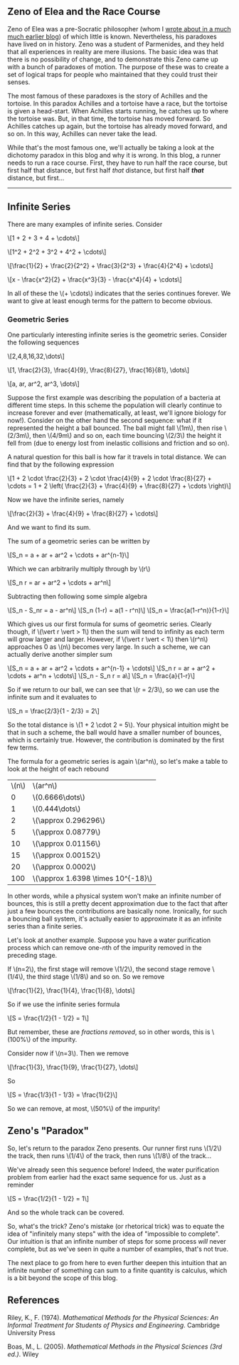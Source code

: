 ## Zeno of Elea and the Race Course

Zeno of Elea was a pre-Socratic philosopher (whom I [wrote about in a much much earlier blog](/blog/2022-02-27/pre-socratics-part3)) of which little is known. Nevertheless, his paradoxes have lived on in history. Zeno was a student of Parmenides, and they held that all experiences in reality are mere illusions. The basic idea was that there is no possibility of change, and to demonstrate this Zeno came up with a bunch of paradoxes of motion. The purpose of these was to create a set of logical traps for people who maintained that they could trust their senses. 

The most famous of these paradoxes is the story of Achilles and the tortoise. In this paradox Achilles and a tortoise have a race, but the tortoise is given a head-start. When Achilles starts running, he catches up to where the tortoise was. But, in that time, the tortoise has moved forward. So Achilles catches up again, but the tortoise has already moved forward, and so on. In this way, Achilles can never take the lead.

While that's the most famous one, we'll actually be taking a look at the dichotomy paradox in this blog and why it is wrong. In this blog, a runner needs to run a race course. First, they have to run half the race course, but first half that distance, but first half *that* distance, but first half _**that**_ distance, but first... 

<hr>

## Infinite Series

There are many examples of infinite series. Consider 

\\[1 + 2 + 3 + 4 + \cdots\\]

\\[1^2 + 2^2 + 3^2 + 4^2 + \cdots\\]

\\[\frac{1}{2} + \frac{2}{2^2} + \frac{3}{2^3} + \frac{4}{2^4} + \cdots\\]

\\[x - \frac{x^2}{2} + \frac{x^3}{3} - \frac{x^4}{4} + \cdots\\]

In all of these the \\(+ \cdots\\) indicates that the series continues forever. We want to give at least enough terms for the pattern to become obvious. 

### Geometric Series

One particularly interesting infinite series is the geometric series. Consider the following sequences

\\[2,4,8,16,32,\dots\\]

\\[1, \frac{2}{3}, \frac{4}{9}, \frac{8}{27}, \frac{16}{81}, \dots\\]

\\[a, ar, ar^2, ar^3, \dots\\]

Suppose the first example was describing the population of a bacteria at different time steps. In this scheme the population will clearly continue to increase forever and ever (mathematically, at least, we'll ignore biology for now!). Consider on the other hand the second sequence: what if it represented the height a ball bounced. The ball might fall \\(1m\\), then rise \\(2/3m\\), then \\(4/9m\\) and so on, each time bouncing \\(2/3\\) the height it fell from (due to energy lost from inelastic collisions and friction and so on). 

A natural question for this ball is how far it travels in total distance. We can find that by the following expression

\\[1 + 2 \cdot \frac{2}{3} + 2 \cdot \frac{4}{9} + 2 \cdot \frac{8}{27} + \cdots = 1 + 2 \left( \frac{2}{3} + \frac{4}{9} + \frac{8}{27} + \cdots \right)\\]

Now we have the infinite series, namely

\\[\frac{2}{3} + \frac{4}{9} + \frac{8}{27} + \cdots\\]

And we want to find its sum.

The sum of a geometric series can be written by

\\[S_n = a + ar + ar^2 + \cdots + ar^{n-1}\\]

Which we can arbitrarily multiply through by \\(r\\)

\\[S_n r = ar + ar^2 + \cdots + ar^n\\]

Subtracting then following some simple algebra 

\\[S_n - S_nr = a - ar^n\\]
\\[S_n (1-r) = a(1 - r^n)\\]
\\[S_n = \frac{a(1-r^n)}{1-r}\\]

Which gives us our first formula for sums of geometric series. Clearly though, if \\(\vert r \vert > 1\\) then the sum will tend to infinity as each term will grow larger and larger. However, if \\(\vert r \vert < 1\\) then \\(r^n\\) approaches 0 as \\(n\\) becomes very large. In such a scheme, we can actually derive another simpler sum 

\\[S_n = a + ar + ar^2 + \cdots + ar^{n-1} + \cdots\\]
\\[S_n r = ar + ar^2 + \cdots + ar^n + \cdots\\]
\\[S_n - S_n r = a\\]
\\[S_n = \frac{a}{1-r}\\]

So if we return to our ball, we can see that \\(r = 2/3\\), so we can use the infinite sum and it evaluates to

\\[S_n = \frac{2/3}{1 - 2/3} = 2\\]

So the total distance is \\(1 + 2 \cdot 2 = 5\\). Your physical intuition might be that in such a scheme, the ball would have a smaller number of bounces, which is certainly true. However, the contribution is dominated by the first few terms.

The formula for a geometric series is again \\(ar^n\\), so let's make a table to look at the height of each rebound

<table>
    <tr>
        <td>\(n\)</td>
        <td>\(ar^n\)</td>
    </tr>
    <tr>
        <td>0</td>
        <td>\(0.6666\dots\)</td>
    </tr>
    <tr>
        <td>1</td>
        <td>\(0.444\dots\)</td>
    </tr>
    <tr>
        <td>2</td>
        <td>\(\approx 0.296296\)</td>
    </tr>
    <tr>
        <td>5</td>
        <td>\(\approx 0.08779\)</td>
    </tr>
    <tr>
        <td>10</td>
        <td>\(\approx 0.01156\)</td>
    </tr>
    <tr>
        <td>15</td>
        <td>\(\approx 0.00152\)</td>
    </tr>
    <tr>
        <td>20</td>
        <td>\(\approx 0.0002\)</td>
    </tr>
    <tr>
        <td>100</td>
        <td>\(\approx 1.6398 \times 10^{-18}\)</td>
    </tr>
</table>

In other words, while a physical system won't make an infinite number of bounces, this is still a pretty decent approximation due to the fact that after just a few bounces the contributions are basically none. Ironically, for such a bouncing ball system, it's actually easier to approximate it as an infinite series than a finite series.

Let's look at another example. Suppose you have a water purification process which can remove one-*n*th of the impurity removed in the preceding stage.

If \\(n=2\\), the first stage will remove \\(1/2\\), the second stage remove \\(1/4\\), the third stage \\(1/8\\) and so on. So we remove 

\\[\frac{1}{2}, \frac{1}{4}, \frac{1}{8}, \dots\\]

So if we use the infinite series formula

\\[S = \frac{1/2}{1 - 1/2} = 1\\]

But remember, these are *fractions removed*, so in other words, this is \\(100\%\\) of the impurity.

Consider now if \\(n=3\\). Then we remove

\\[\frac{1}{3}, \frac{1}{9}, \frac{1}{27}, \dots\\]

So 

\\[S = \frac{1/3}{1 - 1/3} = \frac{1}{2}\\]

So we can remove, at most, \\(50\%\\) of the impurity!



## Zeno's "Paradox"

So, let's return to the paradox Zeno presents. Our runner first runs \\(1/2\\) the track, then runs \\(1/4\\) of the track, then runs \\(1/8\\) of the track...

We've already seen this sequence before! Indeed, the water purification problem from earlier had the exact same sequence for us. Just as a reminder

\\[S = \frac{1/2}{1 - 1/2} = 1\\]

And so the whole track can be covered.

So, what's the trick? Zeno's mistake (or rhetorical trick) was to equate the idea of "infinitely many steps" with the idea of "impossible to complete". Our intuition is that an infinite number of steps for some process *will* never complete, but as we've seen in quite a number of examples, that's not true. 

The next place to go from here to even further deepen this intuition that an infinite number of something can sum to a finite quantity is calculus, which is a bit beyond the scope of this blog.

## References

Riley, K., F. (1974). *Mathematical Methods for the Physical Sciences: An Informal Treatment for Students of Physics and Engineering*. Cambridge University Press

Boas, M., L. (2005). *Mathematical Methods in the Physical Sciences (3rd ed.)*. Wiley
